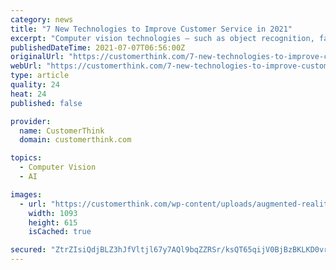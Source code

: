 ```yaml
---
category: news
title: "7 New Technologies to Improve Customer Service in 2021"
excerpt: "Computer vision technologies – such as object recognition, facial recognition, image to text, and image similarities – can add significant value to a company’s self-service platform, allowing customers to visually interact with bots that can guide ..."
publishedDateTime: 2021-07-07T06:56:00Z
originalUrl: "https://customerthink.com/7-new-technologies-to-improve-customer-service-in-2021/"
webUrl: "https://customerthink.com/7-new-technologies-to-improve-customer-service-in-2021/"
type: article
quality: 24
heat: 24
published: false

provider:
  name: CustomerThink
  domain: customerthink.com

topics:
  - Computer Vision
  - AI

images:
  - url: "https://customerthink.com/wp-content/uploads/augmented-reality-cyber-glasses-4685057_1280-pixabay.jpg"
    width: 1093
    height: 615
    isCached: true

secured: "ZtrZIsiQdjBLZ3hJfVltjl67y7AQl9bqZZRSr/ksQT65qijV0BjBzBKLKD0vrbiDC2UoCHI2OPCo8L4jBx19zXgxclU7SpvXrYDvZY1wW9t97H2/t7qTz8Hhla96rxlsZEWpL3slx8ftvmKia0WfiZBsEVM9kmF2KbDRaJnhRdtgAqaSQkl00gjDimuAujTHPp+oEXsLrh5J8ju9UL8SAcdZkD0FvUyRpdNHcP8WMupwNSANaDj3gtuWQnxThsuvSR/2xuFBM+qawQRuqahtucnDEeqCGFLM+nf7mf6Syt7IkMX6eHJKrOPhwGTn2vFKdg8vfWfkzChCB8/oOsot7r+wZJBRJwXKCK6Vmw37uQc=;uQFs/I7qg2BcVl12ua0Qdg=="
---
```


